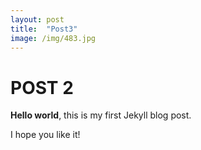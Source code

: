 ```yaml
---
layout: post
title:  "Post3"
image: /img/483.jpg
---
```


# POST 2

**Hello world**, this is my first Jekyll blog post.

I hope you like it!     